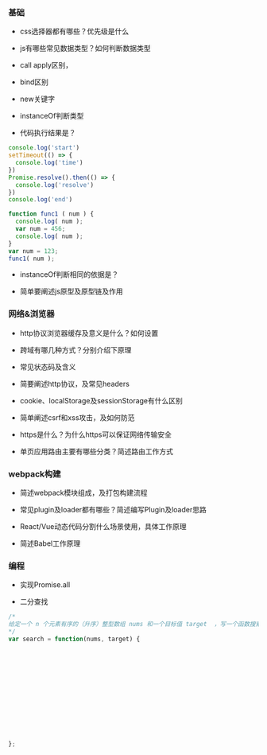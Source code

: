 ### 基础
* css选择器都有哪些？优先级是什么




* js有哪些常见数据类型？如何判断数据类型




* call apply区别，

* bind区别

* new关键字

* instanceOf判断类型


* 代码执行结果是？
```javascript
console.log('start')
setTimeout(() => {
  console.log('time')
})
Promise.resolve().then(() => {
  console.log('resolve')
})
console.log('end')
```
```javascript
function func1 ( num ) {
  console.log( num );
  var num = 456;
  console.log( num );
}
var num = 123;
func1( num );


```
* instanceOf判断相同的依据是？






* 简单要阐述js原型及原型链及作用







### 网络&浏览器
* http协议浏览器缓存及意义是什么？如何设置








* 跨域有哪几种方式？分别介绍下原理








* 常见状态码及含义









* 简要阐述http协议，及常见headers









* cookie、localStorage及sessionStorage有什么区别








* 简单阐述csrf和xss攻击，及如何防范








* https是什么？为什么https可以保证网络传输安全






* 单页应用路由主要有哪些分类？简述路由工作方式






### webpack构建
* 简述webpack模块组成，及打包构建流程








* 常见plugin及loader都有哪些？简述编写Plugin及loader思路









* React/Vue动态代码分割什么场景使用，具体工作原理










* 简述Babel工作原理






### 编程
* 实现Promise.all













* 二分查找
```javascript
/*
给定一个 n 个元素有序的（升序）整型数组 nums 和一个目标值 target  ，写一个函数搜索 nums 中的 target，如果目标值存在返回下标，否则返回 -1。
*/
var search = function(nums, target) {














};







```